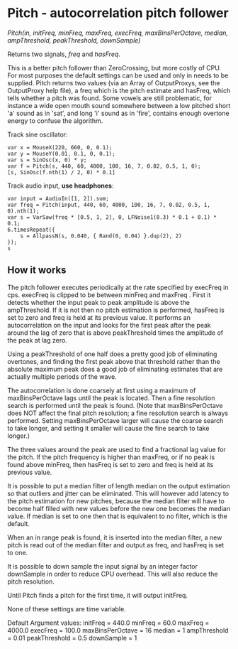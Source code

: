 # Pitch - autocorrelation pitch follower

_Pitch(in, initFreq, minFreq, maxFreq, execFreq, maxBinsPerOctave, median, ampThreshold, peakThreshold, downSample)_

Returns two signals, _freq_ and _hasFreq_.

This is a better pitch follower than ZeroCrossing, but more costly of CPU. For most purposes the default settings can be used and only in needs to be supplied. Pitch returns two values (via an Array of OutputProxys, see the OutputProxy help file), a freq which is the pitch estimate and hasFreq, which tells whether a pitch was found. Some vowels are still problematic, for instance a wide open mouth sound somewhere between a low pitched short 'a' sound as in 'sat', and long 'i' sound as in 'fire', contains enough overtone energy to confuse the algorithm.

Track sine oscillator:

	var x = MouseX(220, 660, 0, 0.1);
	var y = MouseY(0.01, 0.1, 0, 0.1);
	var s = SinOsc(x, 0) * y;
	var f = Pitch(s, 440, 60, 4000, 100, 16, 7, 0.02, 0.5, 1, 0);
	[s, SinOsc(f.nth(1) / 2, 0) * 0.1]

Track audio input, **use headphones**:

	var input = AudioIn([1, 2]).sum;
	var freq = Pitch(input, 440, 60, 4000, 100, 16, 7, 0.02, 0.5, 1, 0).nth(1);
	var s = VarSaw(freq * [0.5, 1, 2], 0, LFNoise1(0.3) * 0.1 + 0.1) * 0.1;
	6.timesRepeat({
		s = AllpassN(s, 0.040, { Rand(0, 0.04) }.dup(2), 2)
	});
	s

## How it works

The pitch follower executes periodically at the rate specified by execFreq in cps. execFreq is clipped to be between minFreq and maxFreq . First it detects whether the input peak to peak amplitude is above the ampThreshold. If it is not then no pitch estimation is performed, hasFreq is set to zero and freq is held at its previous value. It performs an autocorrelation on the input and looks for the first peak after the peak around the lag of zero that is above peakThreshold times the amplitude of the peak at lag zero.

Using a peakThreshold of one half does a pretty good job of eliminating overtones, and finding the first peak above that threshold rather than the absolute maximum peak does a good job of eliminating estimates that are actually multiple periods of the wave.

The autocorrelation is done coarsely at first using a maximum of maxBinsPerOctave lags until the peak is located. Then a fine resolution search is performed until the peak is found. (Note that maxBinsPerOctave does NOT affect the final pitch resolution; a fine resolution search is always performed. Setting maxBinsPerOctave larger will cause the coarse search to take longer, and setting it smaller will cause the fine search to take longer.)

The three values around the peak are used to find a fractional lag value for the pitch. If the pitch frequency is higher than maxFreq, or if no peak is found above minFreq, then hasFreq is set to zero and freq is held at its previous value.

It is possible to put a median filter of length median on the output estimation so that outliers and jitter can be eliminated. This will however add latency to the pitch estimation for new pitches, because the median filter will have to become half filled with new values before the new one becomes the median value. If median is set to one then that is equivalent to no filter, which is the default.

When an in range peak is found, it is inserted into the median filter, a new pitch is read out of the median filter and output as freq, and hasFreq is set to one.

It is possible to down sample the input signal by an integer factor downSample in order to reduce CPU overhead. This will also reduce the pitch resolution.

Until Pitch finds a pitch for the first time, it will output initFreq.

None of these settings are time variable.

Default Argument values: initFreq = 440.0 minFreq = 60.0 maxFreq = 4000.0 execFreq = 100.0 maxBinsPerOctave = 16 median = 1 ampThreshold = 0.01 peakThreshold = 0.5 downSample = 1

